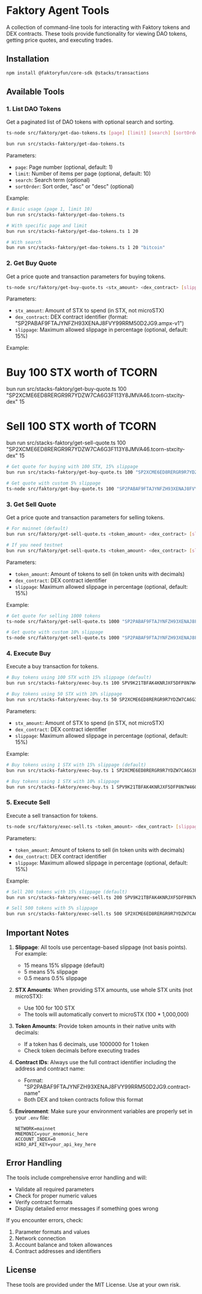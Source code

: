 # Faktory Agent Tools

A collection of command-line tools for interacting with Faktory tokens and DEX contracts. These tools provide functionality for viewing DAO tokens, getting price quotes, and executing trades.

## Installation

```bash
npm install @faktoryfun/core-sdk @stacks/transactions
```

## Available Tools

### 1. List DAO Tokens

Get a paginated list of DAO tokens with optional search and sorting.

```bash
ts-node src/faktory/get-dao-tokens.ts [page] [limit] [search] [sortOrder]

bun run src/stacks-faktory/get-dao-tokens.ts
```

Parameters:

- `page`: Page number (optional, default: 1)
- `limit`: Number of items per page (optional, default: 10)
- `search`: Search term (optional)
- `sortOrder`: Sort order, "asc" or "desc" (optional)

Example:

```bash
# Basic usage (page 1, limit 10)
bun run src/stacks-faktory/get-dao-tokens.ts

# With specific page and limit
bun run src/stacks-faktory/get-dao-tokens.ts 1 20

# With search
bun run src/stacks-faktory/get-dao-tokens.ts 1 20 "bitcoin"
```

### 2. Get Buy Quote

Get a price quote and transaction parameters for buying tokens.

```bash
ts-node src/faktory/get-buy-quote.ts <stx_amount> <dex_contract> [slippage]
```

Parameters:

- `stx_amount`: Amount of STX to spend (in STX, not microSTX)
- `dex_contract`: DEX contract identifier (format: "SP2PABAF9FTAJYNFZH93XENAJ8FVY99RRM50D2JG9.ampx-v1")
- `slippage`: Maximum allowed slippage in percentage (optional, default: 15%)

Example:

# Buy 100 STX worth of TCORN

bun run src/stacks-faktory/get-buy-quote.ts 100 "SP2XCME6ED8RERGR9R7YDZW7CA6G3F113Y8JMVA46.tcorn-stxcity-dex" 15

# Sell 100 STX worth of TCORN

bun run src/stacks-faktory/get-sell-quote.ts 100 "SP2XCME6ED8RERGR9R7YDZW7CA6G3F113Y8JMVA46.tcorn-stxcity-dex" 15

```bash
# Get quote for buying with 100 STX, 15% slippage
bun run src/stacks-faktory/get-buy-quote.ts 100 "SP2XCME6ED8RERGR9R7YDZW7CA6G3F113Y8JMVA46.tcorn-stxcity-dex" 15

# Get quote with custom 5% slippage
ts-node src/faktory/get-buy-quote.ts 100 "SP2PABAF9FTAJYNFZH93XENAJ8FVY99RRM50D2JG9.ampx-v1" 5
```

### 3. Get Sell Quote

Get a price quote and transaction parameters for selling tokens.

```bash
# For mainnet (default)
bun run src/faktory/get-sell-quote.ts <token_amount> <dex_contract> [slippage]

# If you need testnet
bun run src/faktory/get-sell-quote.ts <token_amount> <dex_contract> [slippage] testnet
```

Parameters:

- `token_amount`: Amount of tokens to sell (in token units with decimals)
- `dex_contract`: DEX contract identifier
- `slippage`: Maximum allowed slippage in percentage (optional, default: 15%)

Example:

```bash
# Get quote for selling 1000 tokens
ts-node src/faktory/get-sell-quote.ts 1000 "SP2PABAF9FTAJYNFZH93XENAJ8FVY99RRM50D2JG9.ampx-v1"

# Get quote with custom 10% slippage
ts-node src/faktory/get-sell-quote.ts 1000 "SP2PABAF9FTAJYNFZH93XENAJ8FVY99RRM50D2JG9.ampx-v1" 10
```

### 4. Execute Buy

Execute a buy transaction for tokens.

```bash
# Buy tokens using 100 STX with 15% slippage (default)
bun run src/stacks-faktory/exec-buy.ts 100 SPV9K21TBFAK4KNRJXF5DFP8N7W46G4V9RCJDC22.bai-faktory

# Buy tokens using 50 STX with 10% slippage
bun run src/stacks-faktory/exec-buy.ts 50 SP2XCME6ED8RERGR9R7YDZW7CA6G3F113Y8JMVA46.tcorn-stxcity 10
```

Parameters:

- `stx_amount`: Amount of STX to spend (in STX, not microSTX)
- `dex_contract`: DEX contract identifier
- `slippage`: Maximum allowed slippage in percentage (optional, default: 15%)

Example:

```bash
# Buy tokens using 1 STX with 15% slippage (default)
bun run src/stacks-faktory/exec-buy.ts 1 SP2XCME6ED8RERGR9R7YDZW7CA6G3F113Y8JMVA46.tcorn-stxcity-dex

# Buy tokens using 1 STX with 10% slippage
bun run src/stacks-faktory/exec-buy.ts 1 SPV9K21TBFAK4KNRJXF5DFP8N7W46G4V9RCJDC22.bai-faktory-dex 10
```

### 5. Execute Sell

Execute a sell transaction for tokens.

```bash
ts-node src/faktory/exec-sell.ts <token_amount> <dex_contract> [slippage]
```

Parameters:

- `token_amount`: Amount of tokens to sell (in token units with decimals)
- `dex_contract`: DEX contract identifier
- `slippage`: Maximum allowed slippage in percentage (optional, default: 15%)

Example:

```bash
# Sell 200 tokens with 15% slippage (default)
bun run src/stacks-faktory/exec-sell.ts 200 SPV9K21TBFAK4KNRJXF5DFP8N7W46G4V9RCJDC22.bai-faktory-dex

# Sell 500 tokens with 5% slippage
bun run src/stacks-faktory/exec-sell.ts 500 SP2XCME6ED8RERGR9R7YDZW7CA6G3F113Y8JMVA46.tcorn-stxcity-dex 5
```

## Important Notes

1. **Slippage**: All tools use percentage-based slippage (not basis points). For example:

   - 15 means 15% slippage (default)
   - 5 means 5% slippage
   - 0.5 means 0.5% slippage

2. **STX Amounts**: When providing STX amounts, use whole STX units (not microSTX):

   - Use 100 for 100 STX
   - The tools will automatically convert to microSTX (100 \* 1,000,000)

3. **Token Amounts**: Provide token amounts in their native units with decimals:

   - If a token has 6 decimals, use 1000000 for 1 token
   - Check token decimals before executing trades

4. **Contract IDs**: Always use the full contract identifier including the address and contract name:

   - Format: "SP2PABAF9FTAJYNFZH93XENAJ8FVY99RRM50D2JG9.contract-name"
   - Both DEX and token contracts follow this format

5. **Environment**: Make sure your environment variables are properly set in your `.env` file:
   ```
   NETWORK=mainnet
   MNEMONIC=your_mnemonic_here
   ACCOUNT_INDEX=0
   HIRO_API_KEY=your_api_key_here
   ```

## Error Handling

The tools include comprehensive error handling and will:

- Validate all required parameters
- Check for proper numeric values
- Verify contract formats
- Display detailed error messages if something goes wrong

If you encounter errors, check:

1. Parameter formats and values
2. Network connection
3. Account balance and token allowances
4. Contract addresses and identifiers

## License

These tools are provided under the MIT License. Use at your own risk.
